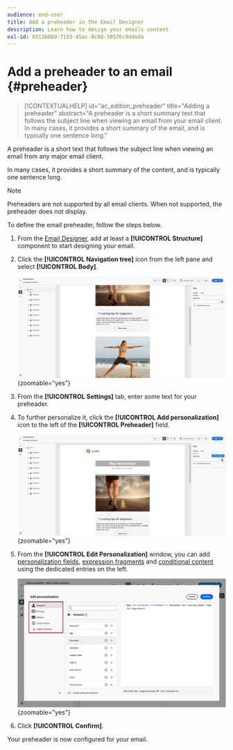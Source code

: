 ```yaml
---
audience: end-user
title: Add a preheader in the Email Designer
description: Learn how to design your emails content
exl-id: 8513b069-7155-45ac-8c98-38576c9ddeda
---
```

# Add a preheader to an email {#preheader}

>[!CONTEXTUALHELP]
>id="ac_edition_preheader"
>title="Adding a preheader"
>abstract="A preheader is a short summary text that follows the subject line when viewing an email from your email client. In many cases, it provides a short summary of the email, and is typically one sentence long."

A preheader is a short text that follows the subject line when viewing an email from any major email client. 

In many cases, it provides a short summary of the content, and is typically one sentence long. 

>[!NOTE]
>
>Preheaders are not supported by all email clients. When not supported, the preheader does not display.

To define the email preheader, follow the steps below.

1. From the [Email Designer](create-email-content.md), add at least a **[!UICONTROL Structure]** component to start designing your email.

1. Click the **[!UICONTROL Navigation tree]** icon from the left pane and select **[!UICONTROL Body]**.

    ![](assets/preheader_body.png){zoomable="yes"}

1. From the **[!UICONTROL Settings]** tab, enter some text for your preheader.

1. To further personalize it, click the **[!UICONTROL Add personalization]** icon to the left of the **[!UICONTROL Preheader]** field.

    ![](assets/preheader_body_settings.png){zoomable="yes"}

1. From the **[!UICONTROL Edit Personalization]** window, you can add [personalization fields](../personalization/personalize.md), [expression fragments](../content/use-expression-fragments.md) and [conditional content](../personalization/conditions.md) using the dedicated entries on the left.

    ![](assets/preheader_body_personalization.png){zoomable="yes"}

1. Click **[!UICONTROL Confirm]**.

Your preheader is now configured for your email.
